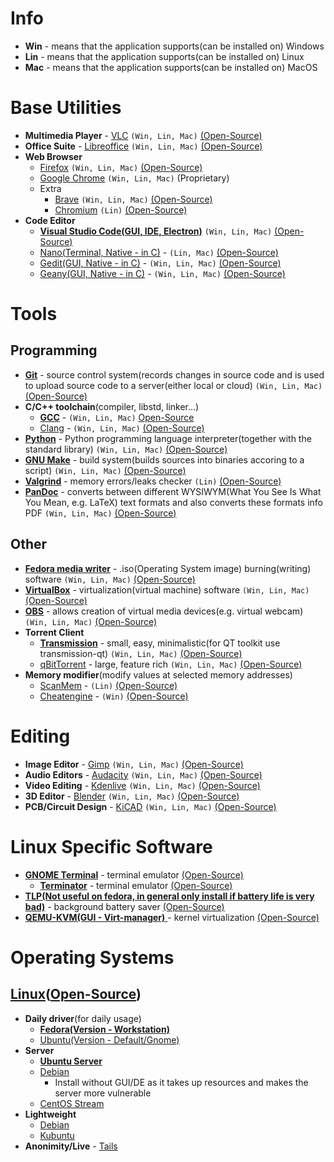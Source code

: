 # Info
* **Win** - means that the application supports(can be installed on) Windows
* **Lin** - means that the application supports(can be installed on) Linux
* **Mac** - means that the application supports(can be installed on) MacOS



# Base Utilities
* **Multimedia Player** - [VLC](https://www.videolan.org/) `(Win, Lin, Mac)` [(Open-Source)](https://wiki.videolan.org/VLC_Source_code/)
* **Office Suite** - [Libreoffice](https://www.libreoffice.org/) `(Win, Lin, Mac)` [(Open-Source)](https://www.libreoffice.org/about-us/source-code/)
* **Web Browser**
  	* [Firefox](https://www.mozilla.org/en-US/firefox/new/) `(Win, Lin, Mac)` [(Open-Source)](https://firefox-source-docs.mozilla.org/setup/index.html) 
	* [Google Chrome](https://www.google.com/chrome/) `(Win, Lin, Mac)` (Proprietary)
	* Extra
		* [Brave](https://brave.com/) `(Win, Lin, Mac)` [(Open-Source)](https://github.com/brave/) 
		* [Chromium](https://www.chromium.org/) `(Lin)` [(Open-Source)](https://www.chromium.org/developers/how-tos/get-the-code)
* **Code Editor**
	* [**Visual Studio Code(GUI, IDE, Electron)**](https://code.visualstudio.com/) `(Win, Lin, Mac)` [(Open-Source)](https://github.com/microsoft/vscode)
	* [Nano(Terminal, Native - in C)](https://www.nano-editor.org/) - `(Lin, Mac)` [(Open-Source)](https://git.savannah.gnu.org/cgit/nano.git/log/)
 	* [Gedit(GUI, Native - in C)]() - `(Win, Lin, Mac)` [(Open-Source)]() 
  	* [Geany(GUI, Native - in C)]() - `(Win, Lin, Mac)` [(Open-Source)]()



# Tools
## Programming
* [**Git**](https://git-scm.com/) - source control system(records changes in source code and is used to upload source code to a server(either local or cloud) `(Win, Lin, Mac)` [(Open-Source)](https://github.com/git/git)
* **C/C++ toolchain**(compiler, libstd, linker...)
	* [**GCC**](https://gcc.gnu.org/) - `(Win, Lin, Mac)` [Open-Source](https://gcc.gnu.org/releases.html)
	* [Clang](https://clang.llvm.org/) - `(Win, Lin, Mac)` [(Open-Source)](https://clang.llvm.org/get_started.html)
* [**Python**](https://www.python.org/) - Python programming language interpreter(together with the standard library) `(Win, Lin, Mac)` [(Open-Source)](https://www.python.org/downloads/source/)
* [**GNU Make**](https://www.gnu.org/software/make/) - build system(builds sources into binaries accoring to a script) `(Win, Lin, Mac)` [(Open-Source)](https://www.gnu.org/software/make/)
* [**Valgrind**](https://valgrind.org/) - memory errors/leaks checker `(Lin)` [(Open-Source)](https://valgrind.org/downloads/repository.html)
* [**PanDoc**](https://pandoc.org/) - converts between different WYSIWYM(What You See Is What You Mean, e.g. LaTeX) text formats and also converts these formats info PDF `(Win, Lin, Mac)` [(Open-Source)](https://pandoc.org/installing.html#compiling-from-source)


## Other
* [**Fedora media writer**](https://getfedora.org/en/workstation/download/) - .iso(Operating System image) burning(writing) software `(Win, Lin, Mac)` [(Open-Source)](https://github.com/FedoraQt/MediaWriter)
* [**VirtualBox**](https://www.virtualbox.org/) - virtualization(virtual machine) software `(Win, Lin, Mac)` [(Open-Source)](https://www.virtualbox.org/wiki/Build_instructions)
* [**OBS**](https://obsproject.com/) - allows creation of virtual media devices(e.g. virtual webcam) `(Win, Lin, Mac)` [(Open-Source)](https://github.com/obsproject/obs-studio)
* **Torrent Client**
	* [**Transmission**](https://transmissionbt.com/) - small, easy, minimalistic(for QT toolkit use transmission-qt) `(Win, Lin, Mac)` [(Open-Source)](https://github.com/transmission/transmission)
	* [qBitTorrent](https://www.qbittorrent.org/) - large, feature rich `(Win, Lin, Mac)` [(Open-Source)](https://github.com/qbittorrent/qBittorrent)
* **Memory modifier**(modify values at selected memory addresses)
	* [ScanMem](https://github.com/scanmem/scanmem) - `(Lin)` [(Open-Source)](https://github.com/scanmem/scanmem)
	* [Cheatengine](https://www.cheatengine.org/) - `(Win)` [(Open-Source)](https://github.com/cheat-engine/cheat-engine/)


# Editing
* **Image Editor** - [Gimp](https://www.gimp.org/) `(Win, Lin, Mac)` [(Open-Source)](https://www.gimp.org/source/)
* **Audio Editors** - [Audacity](https://www.audacityteam.org/) `(Win, Lin, Mac)` [(Open-Source)](https://github.com/audacity/audacity)
* **Video Editing** - [Kdenlive](https://kdenlive.org/en/) `(Win, Lin, Mac)` [(Open-Source)](https://invent.kde.org/multimedia/kdenlive)
* **3D Editor** - [Blender](https://www.blender.org/) `(Win, Lin, Mac)` [(Open-Source)](https://wiki.blender.org/wiki/Building_Blender)
* **PCB/Circuit Design** - [KiCAD](https://www.kicad.org/) `(Win, Lin, Mac)` [(Open-Source)](https://gitlab.com/kicad/code/kicad/)



# Linux Specific Software
* [**GNOME Terminal**](https://help.gnome.org/users/gnome-terminal/stable/) - terminal emulator [(Open-Source)](https://gitlab.gnome.org/GNOME/gnome-terminal)
	* [**Terminator**](https://github.com/software-jessies-org/jessies) - terminal emulator [(Open-Source)](https://github.com/software-jessies-org/jessies)
* [**TLP(Not useful on fedora, in general only install if battery life is very bad)**](https://linrunner.de/tlp/) - background battery saver [(Open-Source)](https://linrunner.de/tlp/developers/source.html)
* [**QEMU-KVM(GUI - Virt-manager)** ](https://virt-manager.org/)- kernel virtualization [(Open-Source)](https://virt-manager.org/download/)



# Operating Systems
## [Linux](https://www.kernel.org/)([Open-Source](https://github.com/torvalds/linux))
* **Daily driver**(for daily usage)
	* [**Fedora(Version - Workstation)**](https://getfedora.org/)
	* [Ubuntu(Version - Default/Gnome)](https://ubuntu.com/)
* **Server**
	* [**Ubuntu Server**](https://ubuntu.com/download/server)
	* [Debian](https://www.debian.org/)
		* Install without GUI/DE as it takes up resources and makes the server more vulnerable 
	* [CentOS Stream](https://www.centos.org/)
* **Lightweight**
	* [Debian](https://www.debian.org/)
	* [Kubuntu](https://kubuntu.org/)
* **Anonimity/Live** - [Tails](https://tails.boum.org/)
